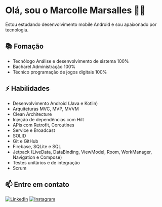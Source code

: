 # Olá, sou o Marcolle Marsalles 👨‍💻

Estou estudando desenvolvimento mobile Android e sou apaixonado por tecnologia.

## 📚 Fomação
- Tecnólogo Análise e desenvolvimento de sistema 100%
- Bacharel Administração 100%
- Técnico programação de jogos digitais 100%

## ⚡ Habilidades
- Desenvolvimento Android (Java e Kotlin)
- Arquiteturas MVC, MVP, MVVM
- Clean Architecture
- Injeção de dependências com Hilt
- APis com Retrofit, Coroutines
- Service e Broadcast
- SOLID
- Git e GitHub
- Firebase, SQLite e SQL
- Jetpack (LiveData, DataBinding, ViewModel, Room, WorkManager, Navigation e Compose)
- Testes unitários e de integração
- Scrum

## 📫 Entre em contato
[![LinkedIn](https://img.shields.io/badge/LinkedIn-0077B5?style=for-the-badge&logo=linkedin&logoColor=white)](https://www.linkedin.com/in/marcollemarsalles/)
[![Instagram](https://img.shields.io/badge/Instagram-E4405F?style=for-the-badge&logo=instagram&logoColor=white)](https://www.instagram.com/marcollemarsalles) 

